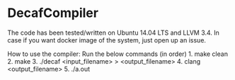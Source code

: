 # DecafCompiler

The code has been tested/written on Ubuntu 14.04 LTS and LLVM 3.4.
In case if you want docker image of the system, just open up an
issue.

How to use the compiler:
Run the below commands (in order)
	1. make clean
	2. make
	3. ./decaf <input_filename> > <output_filename>
	4. clang <output_filename> 
	5. ./a.out
